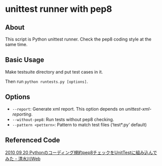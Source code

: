 unittest runner with pep8
=========================


About
-----

This script is Python unittest runner. Check the pep8 coding style at the same time.


Basic Usage
-----------

Make testsuite directory and put test cases in it.

Then run `python runtests.py [options]`.


Options
-------

* `--report`: Generate xml report. This option depends on *unittest-xml-reporting*.
* `--without-pep8`: Run tests without pep8 checking.
* `--pattern <pettern>`: Pattern to match test files (‘test\*.py’ default)


Referenced Code
---------------

[2010 09 20 Pythonのコーディング規約pep8チェックをUnitTestに組み込んでみた - 清水川Web][1]


[1]: http://www.freia.jp/taka/blog/736/index.html   '2010 09 20 Pythonのコーディング規約pep8チェックをUnitTestに組み込んでみた - 清水川Web'
